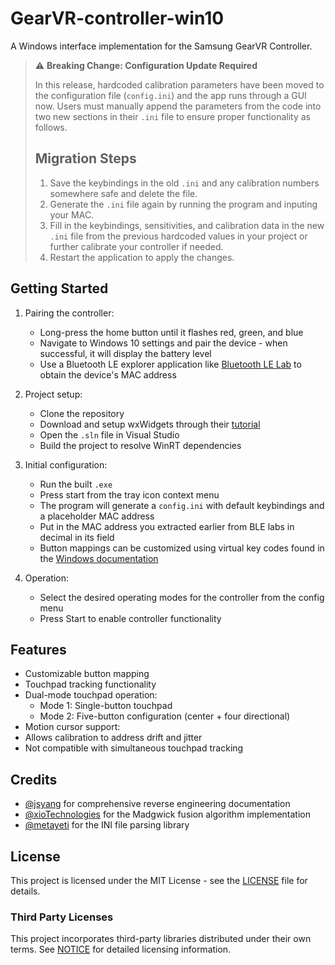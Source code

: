 # GearVR-controller-win10

A Windows interface implementation for the Samsung GearVR Controller.

> ⚠️ **Breaking Change: Configuration Update Required**
>
> In this release, hardcoded calibration parameters have been moved to the configuration file (`config.ini`) and the app runs through a GUI now.
> Users must manually append the parameters from the code into two new sections in their `.ini` file to ensure proper functionality as follows.
>
> ## Migration Steps
>
> 1. Save the keybindings in the old `.ini` and any calibration numbers somewhere safe and delete the file.
> 2. Generate the `.ini` file again by running the program and inputing your MAC.
> 3. Fill in the keybindings, sensitivities, and calibration data in the new `.ini` file from the previous hardcoded values in your project or further calibrate your controller if needed.
> 4. Restart the application to apply the changes.

## Getting Started

1. Pairing the controller:

    - Long-press the home button until it flashes red, green, and blue
    - Navigate to Windows 10 settings and pair the device - when successful, it will display the battery level
    - Use a Bluetooth LE explorer application like [Bluetooth LE Lab](https://apps.microsoft.com/detail/9n6jd37gwzc8) to obtain the device's MAC address

2. Project setup:

    - Clone the repository
    - Download and setup wxWidgets through their [tutorial](https://docs.wxwidgets.org/3.2/plat_msw_binaries.html)
    - Open the `.sln` file in Visual Studio
    - Build the project to resolve WinRT dependencies

3. Initial configuration:

    - Run the built `.exe`
    - Press start from the tray icon context menu
    - The program will generate a `config.ini` with default keybindings and a placeholder MAC address
    - Put in the MAC address you extracted earlier from BLE labs in decimal in its field
    - Button mappings can be customized using virtual key codes found in the [Windows documentation](https://learn.microsoft.com/en-us/windows/win32/inputdev/virtual-key-codes)

4. Operation:
    - Select the desired operating modes for the controller from the config menu
    - Press Start to enable controller functionality

## Features

-   Customizable button mapping
-   Touchpad tracking functionality
-   Dual-mode touchpad operation:
    -   Mode 1: Single-button touchpad
    -   Mode 2: Five-button configuration (center + four directional)
-   Motion cursor support:
-   Allows calibration to address drift and jitter
-   Not compatible with simultaneous touchpad tracking

## Credits

-   [@jsyang](https://github.com/jsyang) for comprehensive reverse engineering documentation
-   [@xioTechnologies](https://github.com/xioTechnologies) for the Madgwick fusion algorithm implementation
-   [@metayeti](https://github.com/metayeti) for the INI file parsing library

## License

This project is licensed under the MIT License - see the [LICENSE](LICENSE) file for details.

### Third Party Licenses

This project incorporates third-party libraries distributed under their own terms. See [NOTICE](NOTICE) for detailed licensing information.
